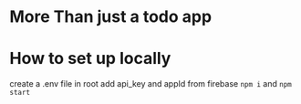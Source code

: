 # More Than just a todo app

# How to set up locally
  create a .env file in root add api_key and appId from firebase
  `npm i` and `npm start`

